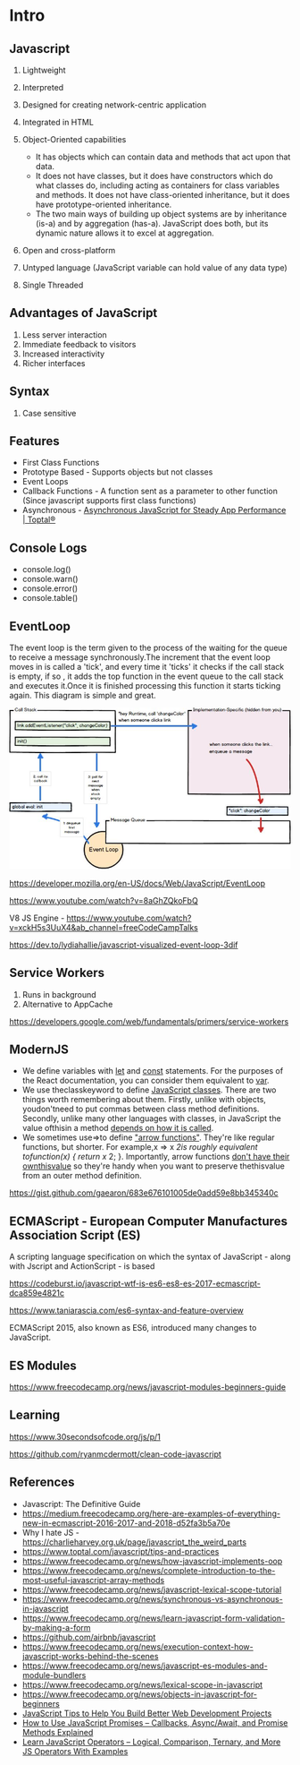 # Intro

## Javascript

1. Lightweight
2. Interpreted
3. Designed for creating network-centric application
4. Integrated in HTML
5. Object-Oriented capabilities

   - It has objects which can contain data and methods that act upon that data.
   - It does not have classes, but it does have constructors which do what classes do, including acting as containers for class variables and methods. It does not have class-oriented inheritance, but it does have prototype-oriented inheritance.
   - The two main ways of building up object systems are by inheritance (is-a) and by aggregation (has-a). JavaScript does both, but its dynamic nature allows it to excel at aggregation.

6. Open and cross-platform
7. Untyped language (JavaScript variable can hold value of any data type)
8. Single Threaded

## Advantages of JavaScript

1. Less server interaction
2. Immediate feedback to visitors
3. Increased interactivity
4. Richer interfaces

## Syntax

1. Case sensitive

## Features

- First Class Functions
- Prototype Based - Supports objects but not classes
- Event Loops
- Callback Functions - A function sent as a parameter to other function (Since javascript supports first class functions)
- Asynchronous - [Asynchronous JavaScript for Steady App Performance | Toptal®](https://www.toptal.com/javascript/asynchronous-javascript-programming)

## Console Logs

- console.log()
- console.warn()
- console.error()
- console.table()

## EventLoop

The event loop is the term given to the process of the waiting for the queue to receive a message synchronously.The increment that the event loop moves in is called a 'tick', and every time it 'ticks' it checks if the call stack is empty, if so , it adds the top function in the event queue to the call stack and executes it.Once it is finished processing this function it starts ticking again. This diagram is simple and great.

![image](../../media/js-Intro-image1.jpg)

<https://developer.mozilla.org/en-US/docs/Web/JavaScript/EventLoop>

<https://www.youtube.com/watch?v=8aGhZQkoFbQ>

V8 JS Engine - <https://www.youtube.com/watch?v=xckH5s3UuX4&ab_channel=freeCodeCampTalks>

<https://dev.to/lydiahallie/javascript-visualized-event-loop-3dif>

## Service Workers

1. Runs in background
2. Alternative to AppCache

<https://developers.google.com/web/fundamentals/primers/service-workers>

## ModernJS

- We define variables with [let](https://developer.mozilla.org/en-US/docs/Web/JavaScript/Reference/Statements/let) and [const](https://developer.mozilla.org/en-US/docs/Web/JavaScript/Reference/Statements/const) statements. For the purposes of the React documentation, you can consider them equivalent to [var](https://developer.mozilla.org/en-US/docs/Web/JavaScript/Reference/Statements/var).
- We use theclasskeyword to define [JavaScript classes](https://developer.mozilla.org/en-US/docs/Web/JavaScript/Reference/Classes). There are two things worth remembering about them. Firstly, unlike with objects, youdon'tneed to put commas between class method definitions. Secondly, unlike many other languages with classes, in JavaScript the value ofthisin a method [depends on how it is called](https://developer.mozilla.org/en-US/docs/Web/JavaScript/Reference/Classes#Boxing_with_prototype_and_static_methods).
- We sometimes use=>to define ["arrow functions"](https://developer.mozilla.org/en-US/docs/Web/JavaScript/Reference/Functions/Arrow_functions). They're like regular functions, but shorter. For example,x => x *2is roughly equivalent tofunction(x) { return x* 2; }. Importantly, arrow functions [don't have their ownthisvalue](https://developer.mozilla.org/en-US/docs/Web/JavaScript/Reference/Functions/Arrow_functions#No_separate_this) so they're handy when you want to preserve thethisvalue from an outer method definition.

<https://gist.github.com/gaearon/683e676101005de0add59e8bb345340c>

## ECMAScript - European Computer Manufactures Association Script (ES)

A scripting language specification on which the syntax of JavaScript - along with Jscript and ActionScript - is based

<https://codeburst.io/javascript-wtf-is-es6-es8-es-2017-ecmascript-dca859e4821c>

<https://www.taniarascia.com/es6-syntax-and-feature-overview>

ECMAScript 2015, also known as ES6, introduced many changes to JavaScript.

## ES Modules

<https://www.freecodecamp.org/news/javascript-modules-beginners-guide>

## Learning

<https://www.30secondsofcode.org/js/p/1>

<https://github.com/ryanmcdermott/clean-code-javascript>

## References

- Javascript: The Definitive Guide
- <https://medium.freecodecamp.org/here-are-examples-of-everything-new-in-ecmascript-2016-2017-and-2018-d52fa3b5a70e>
- Why I hate JS - <https://charlieharvey.org.uk/page/javascript_the_weird_parts>
- <https://www.toptal.com/javascript/tips-and-practices>
- <https://www.freecodecamp.org/news/how-javascript-implements-oop>
- <https://www.freecodecamp.org/news/complete-introduction-to-the-most-useful-javascript-array-methods>
- <https://www.freecodecamp.org/news/javascript-lexical-scope-tutorial>
- <https://www.freecodecamp.org/news/synchronous-vs-asynchronous-in-javascript>
- <https://www.freecodecamp.org/news/learn-javascript-form-validation-by-making-a-form>
- <https://github.com/airbnb/javascript>
- <https://www.freecodecamp.org/news/execution-context-how-javascript-works-behind-the-scenes>
- <https://www.freecodecamp.org/news/javascript-es-modules-and-module-bundlers>
- <https://www.freecodecamp.org/news/lexical-scope-in-javascript>
- <https://www.freecodecamp.org/news/objects-in-javascript-for-beginners>
- [JavaScript Tips to Help You Build Better Web Development Projects](https://www.freecodecamp.org/news/javascript-tips-for-better-web-dev-projects/)
- [How to Use JavaScript Promises – Callbacks, Async/Await, and Promise Methods Explained](https://www.freecodecamp.org/news/javascript-promises-async-await-and-promise-methods/)
- [Learn JavaScript Operators – Logical, Comparison, Ternary, and More JS Operators With Examples](https://www.freecodecamp.org/news/javascript-operators/)
